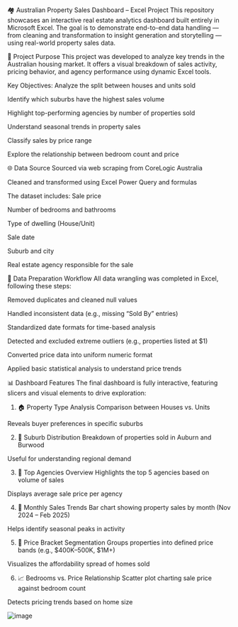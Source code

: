 🏘️ Australian Property Sales Dashboard – Excel Project
This repository showcases an interactive real estate analytics dashboard built entirely in Microsoft Excel. The goal is to demonstrate end-to-end data handling — from cleaning and transformation to insight generation and storytelling — using real-world property sales data.

🎯 Project Purpose
This project was developed to analyze key trends in the Australian housing market. It offers a visual breakdown of sales activity, pricing behavior, and agency performance using dynamic Excel tools.

Key Objectives:
Analyze the split between houses and units sold

Identify which suburbs have the highest sales volume

Highlight top-performing agencies by number of properties sold

Understand seasonal trends in property sales

Classify sales by price range

Explore the relationship between bedroom count and price

🌐 Data Source
Sourced via web scraping from CoreLogic Australia

Cleaned and transformed using Excel Power Query and formulas

The dataset includes:
Sale price

Number of bedrooms and bathrooms

Type of dwelling (House/Unit)

Sale date

Suburb and city

Real estate agency responsible for the sale

🧼 Data Preparation Workflow
All data wrangling was completed in Excel, following these steps:

Removed duplicates and cleaned null values

Handled inconsistent data (e.g., missing “Sold By” entries)

Standardized date formats for time-based analysis

Detected and excluded extreme outliers (e.g., properties listed at $1)

Converted price data into uniform numeric format

Applied basic statistical analysis to understand price trends

📊 Dashboard Features
The final dashboard is fully interactive, featuring slicers and visual elements to drive exploration:

1. 🏠 Property Type Analysis
Comparison between Houses vs. Units

Reveals buyer preferences in specific suburbs

2. 📍 Suburb Distribution
Breakdown of properties sold in Auburn and Burwood

Useful for understanding regional demand

3. 🏢 Top Agencies Overview
Highlights the top 5 agencies based on volume of sales

Displays average sale price per agency

4. 📆 Monthly Sales Trends
Bar chart showing property sales by month (Nov 2024 – Feb 2025)

Helps identify seasonal peaks in activity

5. 💸 Price Bracket Segmentation
Groups properties into defined price bands (e.g., $400K–500K, $1M+)

Visualizes the affordability spread of homes sold

6. 📈 Bedrooms vs. Price Relationship
Scatter plot charting sale price against bedroom count

Detects pricing trends based on home size


![image](https://github.com/user-attachments/assets/dcbe2859-a5de-464f-a988-5204ce849cd8)
